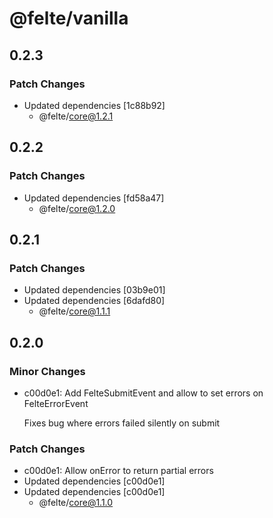 # @felte/vanilla

## 0.2.3

### Patch Changes

- Updated dependencies [1c88b92]
  - @felte/core@1.2.1

## 0.2.2

### Patch Changes

- Updated dependencies [fd58a47]
  - @felte/core@1.2.0

## 0.2.1

### Patch Changes

- Updated dependencies [03b9e01]
- Updated dependencies [6dafd80]
  - @felte/core@1.1.1

## 0.2.0

### Minor Changes

- c00d0e1: Add FelteSubmitEvent and allow to set errors on FelteErrorEvent

  Fixes bug where errors failed silently on submit

### Patch Changes

- c00d0e1: Allow onError to return partial errors
- Updated dependencies [c00d0e1]
- Updated dependencies [c00d0e1]
  - @felte/core@1.1.0
